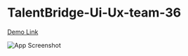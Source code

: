 # TalentBridge-Ui-Ux-team-36
[Demo Link](https://l.facebook.com/l.php?u=https%3A%2F%2Fwww.figma.com%2Fdesign%2FCiS6XOMeSnF2Adkn1qyLHX%2FJob-Search-Ui-Kit-(Copy)%3Fnode-id%3D7-2%26t%3Dp4T9JrrFpxVKqy1w-1%26fbclid%3DIwZXh0bgNhZW0CMTAAAR1b2gXE2rCc4JFTVaDU0eMzJbD-K5sUh9mxdc5b2PMbPuscq2ZUbGtjBIA_aem_AeZTs_osVEWwtGVBbnwVmgTVRyi8fctAjmYrhmLXs5g5wNJSbBfXsjlVesaOY_vURpruQ-Hc4WybnPlA8EfVK9Hc&h=AT13zCK2w6gy-x2rk6BNki1sN8TtjQxDa7K7R5A-yIwM_POp6iTFB7GVvObeBqqqIeSUZeELVv_ssPNyd8Y_vjqfNG7QL3-VW2PFMP5HGoR6L6ynSeJW2NvObJnTOTbV8RTj7w)

![App Screenshot](https://scontent.fmnl33-2.fna.fbcdn.net/v/t1.15752-9/441940594_26066011576317521_1214536399150716566_n.png?_nc_cat=111&ccb=1-7&_nc_sid=5f2048&_nc_eui2=AeEjoSoK_ch1-AYt4IGYuUu0iJSY5IxVRCaIlJjkjFVEJpKcokqZXDMR-0iRn6Ps83mdt8NCKPnpErOwqe6uXeSx&_nc_ohc=awhiT_8CSbMQ7kNvgFFPMvg&_nc_ht=scontent.fmnl33-2.fna&oh=03_Q7cD1QHmXgL5GbTTl164a2oc4t_ZJxNBYeqdPUGo66b6OxL06Q&oe=668692C4)

